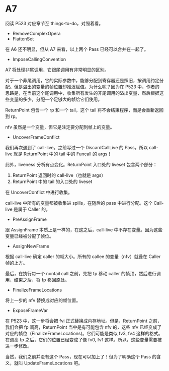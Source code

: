# A7

阅读 P523 对应章节至  things-to-do，对照着看。

+ RemoveComplexOpera
+ FlattenSet

在 A6 还不明显，但从 A7 来看，以上两个 Pass 已经可以合并在一起了。

+ ImposeCallingConvention

A7 将处理非尾调用，它跟尾调用有非常明显的区别。

对于一个非尾调用，它的实际参数中，能够分配到寄存器还是照旧，按调用约定分配。但是溢出的变量的帧位置却推迟赋值。为什么呢？因为在 P523 中，作者的思路是，在当前这个尾调用中，收集所有发生的非尾调用的溢出变量，然后根据这些变量的多少，分配一个足够大的帧给它们使用。

ReturnPoint 包含一个 rp 和一个 tail，这个 tail 将不会结束程序，而是会重新返回到 rp。

nfv 虽然是一个变量，但它是注定要分配到帧上的变量。

+ UncoverFrameConflict

我们再次遇到了 call-live。之前写过一个 DiscardCallLive 的 Pass，所以 call-live 就是 ReturnPoint 中的 tail 中的 Funcall 的 args！

此外，liveness 分析有点变化。ReturnPoint 入口处的 liveset 包含两个部分：

1. ReturnPoint 返回时的 call-live（也就是 args） 
2. ReturnPoint 中的 tail 的入口处的 liveset

在 UncoverConflict 中进行收集。

call-live 中所有的变量都被收集进 spills，在随后的 pass 中进行分配。这个 Call-live 是属于 Caller 的。

+ PreAssignFrame

跟 AssignFrame 本质上是一样的，在这之后，call-live 中不存在变量。因为这些变量已经被分配了帧位。


+ AssignNewFrame

根据 call-live 确定 caller 的帧大小。所有的 callee 的变量（nfv）就叠在 Caller 帧的上方。

最后，在执行每一个 nontail call 之前，先把 fp 移动 caller 的帧顶，然后进行调用，结束之后，将 fp 移回原处。

+ FinalizeFrameLocations

将上一步的 nfv 替换成对应的帧位置。

+ ExposeFrameVar

在 P523 中，这一步将会把 fvi 正式替换成内存地址。但是，ReturnPoint 之前，我们会把 fp 调高，ReturnPoint 当中是有可能包含 nfv 的，这些 nfv 已经变成了对应的帧位（FinalizeFrameLocations)。它们可能是类似 fv3, fv4 这样的格式。在调高 fp 之后，它们的位置已经变成了像 fv0, fv1 这样。所以，这些变量需要被进一步修改。

当然，我们之前并没有这个 Pass，现在可以加上了！但为了明确这个 Pass 的含义，就叫 UpdateFrameLocations 吧。

